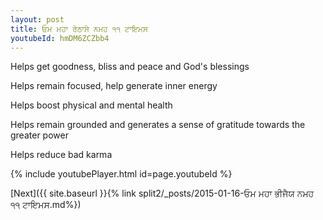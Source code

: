```yaml
---
layout: post
title: ਓਮ ਮਹਾ ਰੇਠਾਸੇ ਨਮਹ ੧੧ ਟਾਇਮਸ
youtubeId: hmDM6ZCZbb4
---
```

 
 
Helps get goodness, bliss and peace and God's blessings
 
Helps remain focused, help generate inner energy 
 
Helps boost physical and mental health 
 
Helps remain grounded and generates a sense of gratitude towards the greater power 
 
Helps reduce bad karma
 
 
 
 


{% include youtubePlayer.html id=page.youtubeId %}
 
[Next]({{ site.baseurl }}{% link  split2/_posts/2015-01-16-ਓਮ ਮਹਾ ਭੀਜੈਯ ਨਮਹ ੧੧ ਟਾਇਮਸ.md%})
 
